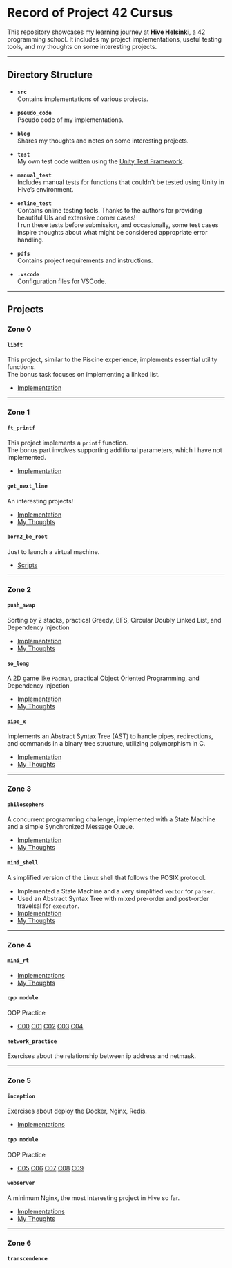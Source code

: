 # Record of Project 42 Cursus

This repository showcases my learning journey at **Hive Helsinki**, a 42 programming school. It includes my project implementations, useful testing tools, and my thoughts on some interesting projects.

---

## Directory Structure

- **`src`**  
  Contains implementations of various projects.

- **`pseudo_code`**  
  Pseudo code of my implementations.

- **`blog`**  
  Shares my thoughts and notes on some interesting projects.

- **`test`**  
  My own test code written using the [Unity Test Framework](https://github.com/ThrowTheSwitch/Unity).

- **`manual_test`**  
  Includes manual tests for functions that couldn't be tested using Unity in Hive’s environment.

- **`online_test`**  
  Contains online testing tools. Thanks to the authors for providing beautiful UIs and extensive corner cases!  
  I run these tests before submission, and occasionally, some test cases inspire thoughts about what might be considered appropriate error handling.

- **`pdfs`**  
  Contains project requirements and instructions.

- **`.vscode`**  
  Configuration files for VSCode.

---

## Projects

### **Zone 0**

#### **`libft`**  
This project, similar to the Piscine experience, implements essential utility functions.  
The bonus task focuses on implementing a linked list.  
- [Implementation](https://github.com/danielxfeng/42cursus/tree/main/src/libft)

---

### **Zone 1**

#### **`ft_printf`**  
This project implements a `printf` function.  
The bonus part involves supporting additional parameters, which I have not implemented.  
- [Implementation](https://github.com/danielxfeng/42cursus/tree/main/src/ft_printf)

#### **`get_next_line`**  
An interesting projects!  
- [Implementation](https://github.com/danielxfeng/42cursus/tree/main/src/get_next_line)  
- [My Thoughts](https://github.com/danielxfeng/42cursus/tree/main/blog/get_next_line.md)

#### **`born2_be_root`**
Just to launch a virtual machine.
- [Scripts](https://github.com/danielxfeng/42cursus/tree/main/src/born2_be_root)  

---

### **Zone 2**

#### **`push_swap`**
Sorting by 2 stacks, practical Greedy, BFS, Circular Doubly Linked List, and Dependency Injection
- [Implementation](https://github.com/danielxfeng/42cursus/tree/main/src/push_swap)  
- [My Thoughts](https://github.com/danielxfeng/42cursus/tree/main/blog/push_swap.md)

#### **`so_long`**
A 2D game like `Pacman`, practical Object Oriented Programming, and Dependency Injection
- [Implementation](https://github.com/danielxfeng/42cursus/tree/main/src/so_long)  
- [My Thoughts](https://github.com/danielxfeng/42cursus/tree/main/blog/so_long.md)

#### **`pipe_x`**
Implements an Abstract Syntax Tree (AST) to handle pipes, redirections, and commands in a binary tree structure, utilizing polymorphism in C.
- [Implementation](https://github.com/danielxfeng/42cursus/tree/main/src/pipe_x) 
- [My Thoughts](https://github.com/danielxfeng/42cursus/tree/main/blog/pipex.md)

---

### **Zone 3**

#### **`philosophers`**
A concurrent programming challenge, implemented with a State Machine and a simple Synchronized Message Queue.
- [Implementation](https://github.com/danielxfeng/42cursus/tree/main/src/philo/philo)
- [My Thoughts](https://github.com/danielxfeng/42cursus/tree/main/blog/philosopher.md)

#### **`mini_shell`**
A simplified version of the Linux shell that follows the POSIX protocol.
 - Implemented a State Machine and a very simplified `vector` for `parser`.
 - Used an Abstract Syntax Tree with mixed pre-order and post-order travelsal for `executor`.
- [Implementation](https://github.com/danielxfeng/42-minishell)
- [My Thoughts](https://github.com/danielxfeng/42-minishell/blob/main/README.md)

---

### **Zone 4**

#### **`mini_rt`**
- [Implementations](https://github.com/danielxfeng/42-miniRT)
- [My Thoughts](https://github.com/danielxfeng/42-miniRT/blob/main/README.md)

#### **`cpp module`**
OOP Practice
- [C00](https://github.com/danielxfeng/42cursus/tree/main/src/cpp00) [C01](https://github.com/danielxfeng/42cursus/tree/main/src/cpp01) [C02](https://github.com/danielxfeng/42cursus/tree/main/src/cpp02) [C03](https://github.com/danielxfeng/42cursus/tree/main/src/cpp03) [C04](https://github.com/danielxfeng/42cursus/tree/main/src/cpp04)

#### **`network_practice`**
Exercises about the relationship between ip address and netmask.

---

### **Zone 5**

#### **`inception`**
Exercises about deploy the Docker, Nginx, Redis.
- [Implementations](https://github.com/danielxfeng/42cursus/tree/main/src/inception)

#### **`cpp module`**
OOP Practice
- [C05](https://github.com/danielxfeng/42cursus/tree/main/src/cpp05) [C06](https://github.com/danielxfeng/42cursus/tree/main/src/cpp06) [C07](https://github.com/danielxfeng/42cursus/tree/main/src/cpp07) [C08](https://github.com/danielxfeng/42cursus/tree/main/src/cpp08) [C09](https://github.com/danielxfeng/42cursus/tree/main/src/cpp09)


#### **`webserver`**
A minimum Nginx, the most interesting project in Hive so far.
- [Implementations](https://github.com/danielxfeng/webserv)
- [My Thoughts](https://github.com/danielxfeng/webserv/blob/main/README.md)

---

### **Zone 6**

#### **`transcendence`**


